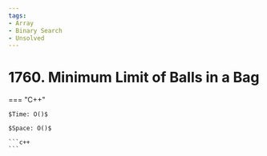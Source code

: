 ```yaml
---
tags:
- Array
- Binary Search
- Unsolved
---
```



# 1760. Minimum Limit of Balls in a Bag

=== "C++"

    $Time: O()$

    $Space: O()$

    ```c++
    ```